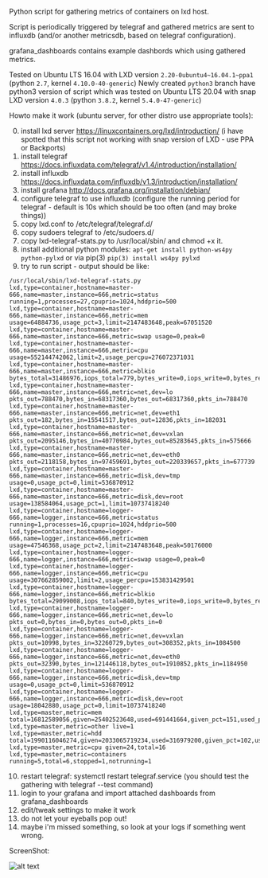 Python script for gathering metrics of containers on lxd host.


Script is periodically triggered by telegraf and gathered metrics are sent to
influxdb (and/or another metricsdb, based on telegraf configuration).


grafana_dashboards contains example dashbords which using gathered metrics.

Tested on Ubuntu LTS 16.04 with LXD version `2.20-0ubuntu4~16.04.1~ppa1` (python `2.7`, kernel `4.10.0-40-generic`)
Newly created `python3` branch have python3 version of script which was tested on Ubuntu LTS 20.04 with snap LXD version `4.0.3` (python `3.8.2`, kernel `5.4.0-47-generic`)

Howto make it work (ubuntu server, for other distro use appropriate tools):

0. install lxd server https://linuxcontainers.org/lxd/introduction/ (i have spotted that this script not working with snap version of LXD - use PPA or Backports)
1. install telegraf https://docs.influxdata.com/telegraf/v1.4/introduction/installation/
2. install influxdb https://docs.influxdata.com/influxdb/v1.3/introduction/installation/
3. install grafana http://docs.grafana.org/installation/debian/
4. configure telegraf to use influxdb (configure the running period for telegraf - default is 10s which should be too often (and may broke things))
5. copy lxd.conf to /etc/telegraf/telegraf.d/
6. copy sudoers telegraf to /etc/sudoers.d/
7. copy lxd-telegraf-stats.py to /usr/local/sbin/ and chmod +x it.
8. install additional python modules: `apt-get install python-ws4py python-pylxd` or via pip(3) `pip(3) install ws4py pylxd` 
9. try to run script - output should be like: 
```
/usr/local/sbin/lxd-telegraf-stats.py
lxd,type=container,hostname=master-666,name=master,instance=666,metric=status running=1,processes=27,cpuprio=1024,hddprio=500
lxd,type=container,hostname=master-666,name=master,instance=666,metric=mem usage=64884736,usage_pct=3,limit=2147483648,peak=67051520
lxd,type=container,hostname=master-666,name=master,instance=666,metric=swap usage=0,peak=0
lxd,type=container,hostname=master-666,name=master,instance=666,metric=cpu usage=552144742062,limit=2,usage_percpu=276072371031
lxd,type=container,hostname=master-666,name=master,instance=666,metric=blkio bytes_total=31486976,iops_total=779,bytes_write=0,iops_write=0,bytes_read=31486976,iops_read=779
lxd,type=container,hostname=master-666,name=master,instance=666,metric=net,dev=lo pkts_out=788470,bytes_in=68317360,bytes_out=68317360,pkts_in=788470
lxd,type=container,hostname=master-666,name=master,instance=666,metric=net,dev=eth1 pkts_out=182,bytes_in=15541517,bytes_out=12836,pkts_in=182031
lxd,type=container,hostname=master-666,name=master,instance=666,metric=net,dev=vxlan pkts_out=2095146,bytes_in=40770984,bytes_out=85283645,pkts_in=575666
lxd,type=container,hostname=master-666,name=master,instance=666,metric=net,dev=eth0 pkts_out=2118158,bytes_in=97459691,bytes_out=220339657,pkts_in=677739
lxd,type=container,hostname=master-666,name=master,instance=666,metric=disk,dev=tmp usage=0,usage_pct=0,limit=536870912
lxd,type=container,hostname=master-666,name=master,instance=666,metric=disk,dev=root usage=138584064,usage_pct=1,limit=10737418240
lxd,type=container,hostname=logger-666,name=logger,instance=666,metric=status running=1,processes=16,cpuprio=1024,hddprio=500
lxd,type=container,hostname=logger-666,name=logger,instance=666,metric=mem usage=47546368,usage_pct=2,limit=2147483648,peak=50176000
lxd,type=container,hostname=logger-666,name=logger,instance=666,metric=swap usage=0,peak=0
lxd,type=container,hostname=logger-666,name=logger,instance=666,metric=cpu usage=307662859002,limit=2,usage_percpu=153831429501
lxd,type=container,hostname=logger-666,name=logger,instance=666,metric=blkio bytes_total=29099008,iops_total=840,bytes_write=0,iops_write=0,bytes_read=29099008,iops_read=840
lxd,type=container,hostname=logger-666,name=logger,instance=666,metric=net,dev=lo pkts_out=0,bytes_in=0,bytes_out=0,pkts_in=0
lxd,type=container,hostname=logger-666,name=logger,instance=666,metric=net,dev=vxlan pkts_out=10998,bytes_in=32260729,bytes_out=308352,pkts_in=1084500
lxd,type=container,hostname=logger-666,name=logger,instance=666,metric=net,dev=eth0 pkts_out=32390,bytes_in=121446118,bytes_out=1910852,pkts_in=1184950
lxd,type=container,hostname=logger-666,name=logger,instance=666,metric=disk,dev=tmp usage=0,usage_pct=0,limit=536870912
lxd,type=container,hostname=logger-666,name=logger,instance=666,metric=disk,dev=root usage=18042880,usage_pct=0,limit=10737418240
lxd,type=master,metric=mem total=16812589056,given=25402523648,used=691441664,given_pct=151,used_pct=4
lxd,type=master,metric=other live=1
lxd,type=master,metric=hdd total=1990116046274,given=2033065719234,used=316979200,given_pct=102,used_pct=0
lxd,type=master,metric=cpu given=24,total=16
lxd,type=master,metric=containers running=5,total=6,stopped=1,notrunning=1
```
10. restart telegraf: systemctl restart telegraf.service (you should test the gathering with telegraf --test command)
11. login to your grafana and import attached dashboards from grafana_dashboards
12. edit/tweak settings to make it work
13. do not let your eyeballs pop out!
14. maybe i'm missed something, so look at your logs if something went wrong.

ScreenShot: 

![alt text][screenshot]

[screenshot]: https://raw.githubusercontent.com/wociscz/lxd-telegraf-stats/master/screenshots/Screenshot-2017-11-24%20Grafana%20-%20Instance%20detail.png "Instance Detail"

